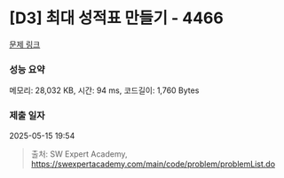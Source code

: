 # [D3] 최대 성적표 만들기 - 4466 

[문제 링크](https://swexpertacademy.com/main/code/problem/problemDetail.do?contestProbId=AWOUfCJ6qVMDFAWg) 

### 성능 요약

메모리: 28,032 KB, 시간: 94 ms, 코드길이: 1,760 Bytes

### 제출 일자

2025-05-15 19:54



> 출처: SW Expert Academy, https://swexpertacademy.com/main/code/problem/problemList.do